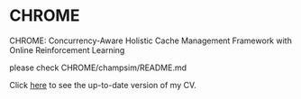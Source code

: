 # CHROME
CHROME: Concurrency-Aware Holistic Cache Management Framework with Online Reinforcement Learning 

please check CHROME/champsim/README.md

Click [here](../champsim/README.md) to see the up-to-date version of my CV.
